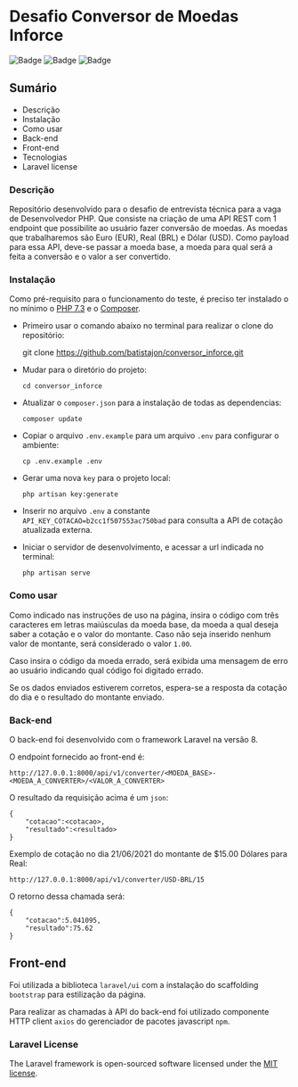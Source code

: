 # Desafio Conversor de Moedas Inforce

![Badge](https://img.shields.io/badge/laravel-8.40-green)
![Badge](https://img.shields.io/badge/version-1.0.0-blue)
![Badge](https://img.shields.io/badge/Bootstrap-4.6.0-green)

## Sumário

<!--ts-->
   * Descrição
   * Instalação
   * Como usar
   * Back-end
   * Front-end
   * Tecnologias
   * Laravel license
<!--te-->

### Descrição

Repositório desenvolvido para o desafio de entrevista técnica para a vaga de Desenvolvedor PHP. Que consiste na criação de uma API REST com 1
endpoint que possibilite ao usuário fazer conversão de moedas. As
moedas que trabalharemos são Euro (EUR), Real (BRL) e Dólar (USD). Como payload para essa API, deve-se passar a
moeda base, a moeda para qual será a feita a conversão e o valor a ser convertido.

### Instalação

Como pré-requisito para o funcionamento do teste, é preciso ter instalado o no mínimo o [PHP 7.3](https://www.php.net/downloads.php#v7.3.28) e o [Composer](https://getcomposer.org/).
    
* Primeiro usar o comando abaixo no terminal para realizar o clone do repositório:

    git clone https://github.com/batistajon/conversor_inforce.git
    

* Mudar para o diretório do projeto:

    ```
    cd conversor_inforce
    ```

* Atualizar o `composer.json` para a instalação de todas as dependencias:

    ```
    composer update
    ```

* Copiar o arquivo `.env.example` para um arquivo `.env` para configurar o ambiente:

    ```
    cp .env.example .env
    ```

* Gerar uma nova `key` para o projeto local:

    ```
    php artisan key:generate
    ```

* Inserir no arquivo `.env` a constante `API_KEY_COTACAO=b2cc1f507553ac750bad` para consulta a API de cotação atualizada externa.

* Iniciar o servidor de desenvolvimento, e acessar a url indicada no terminal:

    ```
    php artisan serve
    ``` 


### Como usar

Como indicado nas instruções de uso na página, insira o código com três caracteres em letras maiúsculas da moeda base, da moeda a qual deseja saber a cotação e o valor do montante. Caso não seja inserido nenhum valor de montante, será considerado o valor `1.00`.

Caso insira o código da moeda errado, será exibida uma mensagem de erro ao usuário indicando qual código foi digitado errado.

Se os dados enviados estiverem corretos, espera-se a resposta da cotação do dia e o resultado do montante enviado.

### Back-end

O back-end foi desenvolvido com o framework Laravel na versão 8.

O endpoint fornecido ao front-end é:
    
    http://127.0.0.1:8000/api/v1/converter/<MOEDA_BASE>-<MOEDA_A_CONVERTER>/<VALOR_A_CONVERTER>
    

O resultado da requisição acima é um `json`:
    
    {
        "cotacao":<cotacao>, 
        "resultado":<resultado>
    }
    

Exemplo de cotação no dia 21/06/2021 do montante de $15.00 Dólares para Real:

    http://127.0.0.1:8000/api/v1/converter/USD-BRL/15
    

O retorno dessa chamada será:

    {
        "cotacao":5.041095, 
        "resultado":75.62
    }
    

## Front-end

Foi utilizada a biblioteca `laravel/ui` com a instalação do scaffolding `bootstrap` para estilização da página.

Para realizar as chamadas à API do back-end foi utilizado componente HTTP client `axios` do gerenciador de pacotes javascript `npm`.



### Laravel License

The Laravel framework is open-sourced software licensed under the [MIT license](https://opensource.org/licenses/MIT).